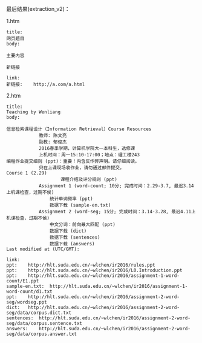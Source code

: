 最后结果(extraction_v2)：

1.htm

    title:
    网页题目
    body:

    主要内容

    新链接

    link:
    新链接:	http://a.com/a.html

2.htm

    title:
    Teaching by Wenliang
    body:

    信息检索课程设计（Information Retrieval）Course Resources 
			    教师: 陈文亮 
			    助教: 郁俊杰
			    2016春季学期，计算机学院大一本科生，选修课
			    上机时间：周一15:10-17:00；地点：理工楼243
    编程作业提交细则 (ppt)：重要！内含反作弊声明。请仔细阅读。
                只在上课现场收作业，请勿通过邮件提交。
    Course 1 (2.29)
					    课程介绍及评分规则 (ppt) 
			    Assignment 1 (word-count; 10分; 完成时间：2.29-3.7, 最迟3.14上机课检查，过期不侯)
				    统计单词频率 (ppt) 
				    数据下载 (sample-en.txt) 
			    Assignment 2 (word-seg; 15分; 完成时间：3.14-3.28, 最迟4.11上机课检查，过期不侯)
				    中文分词：前向最大匹配 (ppt) 
				    数据下载 (dict) 
				    数据下载 (sentences) 
				    数据下载 (answers)
    Last modified at (UTC/GMT):

    link:
    ppt:	http://hlt.suda.edu.cn/~wlchen/ir2016/rules.ppt
    ppt:	http://hlt.suda.edu.cn/~wlchen/ir2016/L0.Introduction.ppt
    ppt:	http://hlt.suda.edu.cn/~wlchen/ir2016/assignment-1-word-count/E1.ppt
    sample-en.txt:	http://hlt.suda.edu.cn/~wlchen/ir2016/assignment-1-word-count/d1.txt
    ppt:	http://hlt.suda.edu.cn/~wlchen/ir2016/assignment-2-word-seg/wordseg.ppt
    dict:	http://hlt.suda.edu.cn/~wlchen/ir2016/assignment-2-word-seg/data/corpus.dict.txt
    sentences:	http://hlt.suda.edu.cn/~wlchen/ir2016/assignment-2-word-seg/data/corpus.sentence.txt
    answers:	http://hlt.suda.edu.cn/~wlchen/ir2016/assignment-2-word-seg/data/corpus.answer.txt
